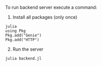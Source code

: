 To run backend server execute a command:

1. Install all packages (only once)

  ```
  julia
  using Pkg
  Pkg.add("Genie")
  Pkg.add("HTTP")
  ```

2. Run the server

  ```
  julia backend.jl
  ```